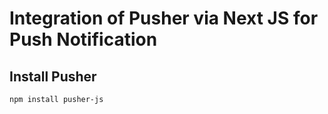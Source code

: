 # Integration of Pusher via Next JS for Push Notification

## Install Pusher

```bash
npm install pusher-js
```
